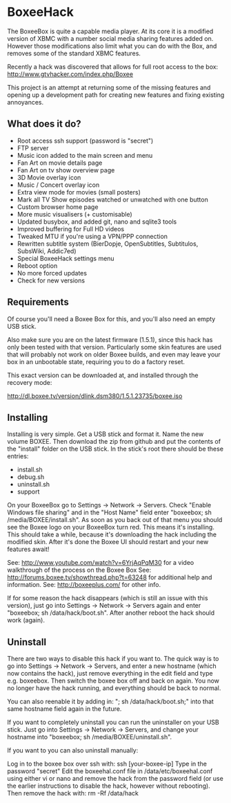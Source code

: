 BoxeeHack
=========

The BoxeeBox is quite a capable media player. At its core it is a modified version of XBMC with a number social media sharing features added on. However those modifications also limit what you can do with the Box, and removes some of the standard XBMC features.

Recently a hack was discovered that allows for full root access to the box:
http://www.gtvhacker.com/index.php/Boxee

This project is an attempt at returning some of the missing features and opening up a development path for creating new features and fixing existing annoyances.

What does it do?
----------------

  - Root access ssh support (password is "secret")
  - FTP server
  - Music icon added to the main screen and menu
  - Fan Art on movie details page
  - Fan Art on tv show overview page
  - 3D Movie overlay icon
  - Music / Concert overlay icon
  - Extra view mode for movies (small posters)
  - Mark all TV Show episodes watched or unwatched with one button
  - Custom browser home page
  - More music visualisers (+ customisable)
  - Updated busybox, and added git, nano and sqlite3 tools
  - Improved buffering for Full HD videos
  - Tweaked MTU if you're using a VPN/PPP connection
  - Rewritten subtitle system (BierDopje, OpenSubtitles, Subtitulos, SubsWiki, Addic7ed)
  - Special BoxeeHack settings menu
  - Reboot option
  - No more forced updates
  - Check for new versions

Requirements
------------

Of course you'll need a Boxee Box for this, and you'll also need an empty USB stick.

Also make sure you are on the latest firmware (1.5.1), since this hack has only been tested with that version. Particularly some skin features are used that will probably not work on older Boxee builds, and even may leave your box in an unbootable state, requiring you to do a factory reset.

This exact version can be downloaded at, and installed through the recovery mode:

http://dl.boxee.tv/version/dlink.dsm380/1.5.1.23735/boxee.iso

Installing
----------

Installing is very simple. Get a USB stick and format it. Name the new volume BOXEE. Then download the zip from github and put the contents of the "install" folder on the USB stick. In the stick's root there should be these entries:
  - install.sh
  - debug.sh
  - uninstall.sh
  - support

On your BoxeeBox go to Settings -> Network -> Servers. Check "Enable Windows file sharing" and in the "Host Name" field enter "boxeebox; sh /media/BOXEE/install.sh". As soon as you back out of that menu you should see the Boxee logo on your BoxeeBox turn red. This means it's installing. This should take a while, because it's downloading the hack including the modified skin. After it's done the Boxee UI should restart and your new features await!

See: http://www.youtube.com/watch?v=6YrjAqPqM30 for a video walkthrough of the process on the Boxee Box
See: http://forums.boxee.tv/showthread.php?t=63248 for additional help and information.
See: http://boxeeplus.com/ for other info.

If for some reason the hack disappears (which is still an issue with this version), just go into Settings -> Network -> Servers again and enter "boxeebox; sh /data/hack/boot.sh". After another reboot the hack should work (again).

Uninstall
---------

There are two ways to disable this hack if you want to. The quick way is to go into Settings -> Network -> Servers, and enter a new hostname (which now contains the hack), just remove everything in the edit field and type e.g. boxeebox. Then switch the boxee box off and back on again. You now no longer have the hack running, and everything should be back to normal.

You can also reenable it by adding in: "; sh /data/hack/boot.sh;" into that same hostname field again in the future.

If you want to completely uninstall you can run the uninstaller on your USB stick. Just go into Settings -> Network -> Servers, and change your hostname into "boxeebox; sh /media/BOXEE/uninstall.sh".

If you want to you can also uninstall manually:

Log in to the boxee box over ssh with: ssh [your-boxee-ip]
Type in the password "secret"
Edit the boxeehal.conf file in /data/etc/boxeehal.conf using either vi or nano and remove the hack from the password field (or use the earlier instructions to disable the hack, however without rebooting).
Then remove the hack with: rm -Rf /data/hack
